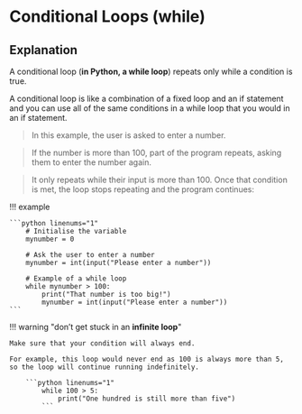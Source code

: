 # Conditional Loops (while)

## Explanation

A conditional loop (__in Python, a while loop__) repeats only while a condition is true. 

A conditional loop is like a combination of a fixed loop and an if statement and you can use all of the same conditions in a while loop that you would in an if statement.

> In this example, the user is asked to enter a number. 

> If the number is more than 100, part of the program repeats, asking them to enter the number again. 

> It only repeats while their input is more than 100. Once that condition is met, the loop stops repeating and the program continues:

!!! example

	```python linenums="1"
		# Initialise the variable
		mynumber = 0
		
		# Ask the user to enter a number
		mynumber = int(input("Please enter a number"))
		
		# Example of a while loop
		while mynumber > 100:
			print("That number is too big!")
			mynumber = int(input("Please enter a number"))
	```

!!! warning "don’t get stuck in an __infinite loop__"

	Make sure that your condition will always end.
	
	For example, this loop would never end as 100 is always more than 5, so the loop will continue running indefinitely.

		```python linenums="1"
			while 100 > 5:
				print("One hundred is still more than five")
	        ```


